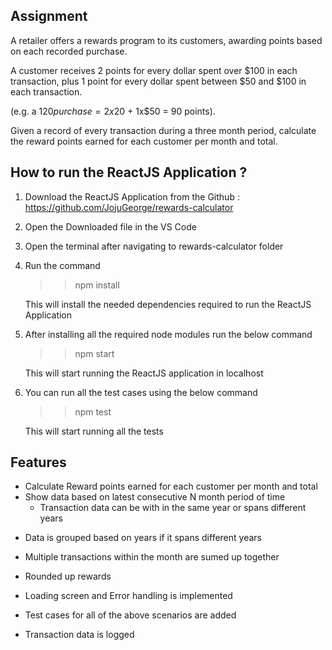 ## Assignment

A retailer offers a rewards program to its customers, awarding points based on each recorded purchase.

A customer receives 2 points for every dollar spent over $100 in each transaction, plus 1 point for every dollar spent between $50 and $100 in each transaction.

(e.g. a $120 purchase = 2x$20 + 1x$50 = 90 points).

Given a record of every transaction during a three month period, calculate the reward points earned for each customer per month and total.

## How to run the ReactJS Application ?

1. Download the ReactJS Application from the Github : https://github.com/JojuGeorge/rewards-calculator
2. Open the Downloaded file in the VS Code
3. Open the terminal after navigating to rewards-calculator folder
4. Run the command

   > > npm install

   This will install the needed dependencies required to run the ReactJS Application

5. After installing all the required node modules run the below command

   > > npm start

   This will start running the ReactJS application in localhost

6. You can run all the test cases using the below command

   > > npm test

   This will start running all the tests

## Features

- Calculate Reward points earned for each customer per month and total
- Show data based on latest consecutive N month period of time
  - Transaction data can be with in the same year or spans different years

* Data is grouped based on years if it spans different years
* Multiple transactions within the month are sumed up together
* Rounded up rewards

* Loading screen and Error handling is implemented
* Test cases for all of the above scenarios are added
* Transaction data is logged
